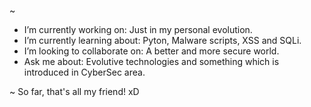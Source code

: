 ~ <script>alert("Hi there, it's just me @anonuserExe")</script>

- I’m currently working on: Just in my personal evolution.
- I’m currently learning about: Pyton, Malware scripts, XSS and SQLi.
- I’m looking to collaborate on: A better and more secure world.
- Ask me about: Evolutive technologies and something which is introduced in CyberSec area.

~ So far, that's all my friend! xD
